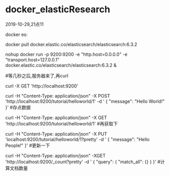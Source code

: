 # docker_elasticResearch





2019-10-29,21点11

docker es:

docker pull docker.elastic.co/elasticsearch/elasticsearch:6.3.2


nohup docker run -p 9200:9200 -e "http.host=0.0.0.0" -e "transport.host=127.0.0.1" docker.elastic.co/elasticsearch/elasticsearch:6.3.2  &

#等几秒之后,服务器来了,再curl


curl -X GET 'http://localhost:9200'

curl -H "Content-Type: application/json" -X POST 'http://localhost:9200/tutorial/helloworld/1' -d ' { "message": "Hello World!" }'   #存点数据

curl  -H "Content-Type: application/json" -X GET 'http://localhost:9200/tutorial/helloworld/1'   #再获取下

curl -H "Content-Type: application/json" -X PUT 'localhost:9200/tutorial/helloworld/1?pretty' -d ' 
{ "message": "Hello People!" }'   #更新一下

curl -H "Content-Type: application/json" -XGET 'http://localhost:9200/_count?pretty' -d ' { "query": { "match_all": {} } }'   #计算文档数量


